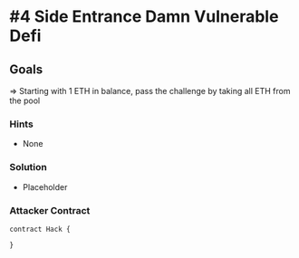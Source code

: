 # #4 Side Entrance Damn Vulnerable Defi

## Goals

=> Starting with 1 ETH in balance, pass the challenge by taking all ETH from the pool

### Hints

- None

### Solution

- Placeholder

### Attacker Contract

```solidity
contract Hack {

}
```
